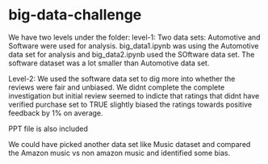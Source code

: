 # big-data-challenge

We have two levels under the folder:
level-1: Two data sets: Automotive and Software were used for analysis. big_data1.ipynb was using the 
Automotive data set for analysis and big_data2.ipynb used the SOftware data set. The software dataset was a 
lot smaller than Automotive data set. 

Level-2: We used the software data set to dig more into whether the reviews were fair and unbiased. We didnt complete 
the complete investigation but initial review seemed to indicte that ratings that didnt have verified purchase set to TRUE slightly 
biased the ratings towards positive feedback by 1% on average. 

PPT file is also included

We could have picked another data set like Music dataset and compared the Amazon music vs non amazon music and identified some bias. 
